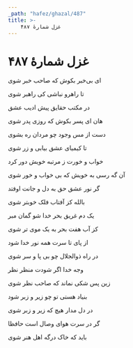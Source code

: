 ```yaml
---
_path: "hafez/ghazal/487"
title: >-
    غزل شمارهٔ ۴۸۷
---
```

# غزل شمارهٔ ۴۸۷

<div class="b" id="bn1"><div class="m1"><p>ای بی‌خبر بکوش که صاحب خبر شوی</p></div>
<div class="m2"><p>تا راهرو نباشی کی راهبر شوی</p></div></div>
<div class="b" id="bn2"><div class="m1"><p>در مکتب حقایق پیش ادیب عشق</p></div>
<div class="m2"><p>هان ای پسر بکوش که روزی پدر شوی</p></div></div>
<div class="b" id="bn3"><div class="m1"><p>دست از مس وجود چو مردان ره بشوی</p></div>
<div class="m2"><p>تا کیمیای عشق بیابی و زر شوی</p></div></div>
<div class="b" id="bn4"><div class="m1"><p>خواب و خورت ز مرتبه خویش دور کرد</p></div>
<div class="m2"><p>آن گه رسی به خویش که بی خواب و خور شوی</p></div></div>
<div class="b" id="bn5"><div class="m1"><p>گر نور عشق حق به دل و جانت اوفتد</p></div>
<div class="m2"><p>بالله کز آفتاب فلک خوبتر شوی</p></div></div>
<div class="b" id="bn6"><div class="m1"><p>یک دم غریق بحر خدا شو گمان مبر</p></div>
<div class="m2"><p>کز آب هفت بحر به یک موی تر شوی</p></div></div>
<div class="b" id="bn7"><div class="m1"><p>از پای تا سرت همه نور خدا شود</p></div>
<div class="m2"><p>در راه ذوالجلال چو بی پا و سر شوی</p></div></div>
<div class="b" id="bn8"><div class="m1"><p>وجه خدا اگر شودت منظر نظر</p></div>
<div class="m2"><p>زین پس شکی نماند که صاحب نظر شوی</p></div></div>
<div class="b" id="bn9"><div class="m1"><p>بنیاد هستی تو چو زیر و زبر شود</p></div>
<div class="m2"><p>در دل مدار هیچ که زیر و زبر شوی</p></div></div>
<div class="b" id="bn10"><div class="m1"><p>گر در سرت هوای وصال است حافظا</p></div>
<div class="m2"><p>باید که خاک درگه اهل هنر شوی</p></div></div>
